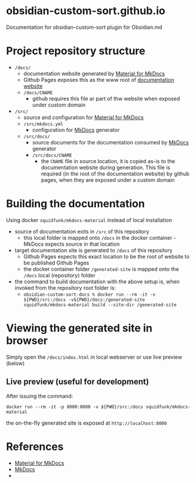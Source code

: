 # obsidian-custom-sort.github.io

Documentation for obsidian-custom-sort plugin for Obsidian.md

# Project repository structure

- `/docs/`
  - documentation website generated by [Material for MkDocs](https://squidfunk.github.io/mkdocs-material)
  - Github Pages exposes this as the www root of [documentation website](https://obsidian-custom-sort.info)
  - `/docs/CNAME`
    - github requires this file ar part of thw website when exposed under custom domain
- `/src/`
  - source and configuration for [Material for MkDocs](https://squidfunk.github.io/mkdocs-material)
  - `/src/mkdocs.yml`
    - configuration for [MkDocs](https://www.mkdocs.org) generator
  - `/src/docs/`
    - source documents for the documentation consumed by [MkDocs](https://www.mkdocs.org) generator
    - `/src/docs/CNAME`
      - the `CNAME` file in source location, it is copied as-is to the documentation website during generation.
        This file is required (in the root of the documentation website) by github pages, when they are exposed under a custom domain 
# Building the documentation

Using docker `squidfunk/mkdocs-material` instead of local installation

- source of documentation exits in `/src` of this repository
  - this local folder is mapped onto `/docs` in the docker container - MkDocs expects source in that location
- target documentation site is generated to `/docs` of this repository
  - Github Pages expects this exact location to be the root of website to be published Github Pages
  - the docker container folder `/generated-site` is mapped onto the `/docs` local (repository) folder
- the command to build documentation with the above setup is, when invoked from the repository root folder is:
  - `obsidian-custom-sort-docs % docker run --rm -it -v ${PWD}/src:/docs -v${PWD}/docs:/generated-site squidfunk/mkdocs-material build --site-dir /generated-site`

# Viewing the generated site in browser

Simply open the `/docs/index.html` in local webserver or use live preview (below)

## Live preview (useful for development)

After issuing the command:

`docker run --rm -it -p 8000:8000 -v ${PWD}/src:/docs squidfunk/mkdocs-material`

the on-the-fly generated site is exposed at `http://localhost:8000`

# References

- [Material for MkDocs](https://squidfunk.github.io/mkdocs-material)
- [MkDocs](https://www.mkdocs.org)
- 
